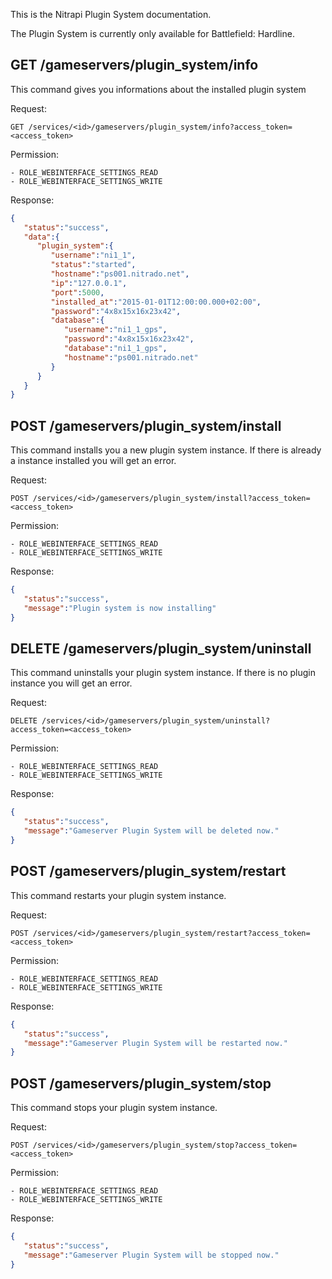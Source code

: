 This is the Nitrapi Plugin System documentation. 

The Plugin System is currently only available for Battlefield: Hardline.

## GET /gameservers/plugin_system/info

This command gives you informations about the installed plugin system

Request:
```
GET /services/<id>/gameservers/plugin_system/info?access_token=<access_token>
```

Permission:
```
- ROLE_WEBINTERFACE_SETTINGS_READ
- ROLE_WEBINTERFACE_SETTINGS_WRITE
```

Response:
```json
{
   "status":"success",
   "data":{
      "plugin_system":{
         "username":"ni1_1",
         "status":"started",
         "hostname":"ps001.nitrado.net",
         "ip":"127.0.0.1",
         "port":5000,
         "installed_at":"2015-01-01T12:00:00.000+02:00",
         "password":"4x8x15x16x23x42",
         "database":{
            "username":"ni1_1_gps",
            "password":"4x8x15x16x23x42",
            "database":"ni1_1_gps",
            "hostname":"ps001.nitrado.net"
         }
      }
   }
}
```

## POST /gameservers/plugin_system/install

This command installs you a new plugin system instance.
If there is already a instance installed you will get an error.

Request:
```
POST /services/<id>/gameservers/plugin_system/install?access_token=<access_token>
```

Permission:
```
- ROLE_WEBINTERFACE_SETTINGS_READ
- ROLE_WEBINTERFACE_SETTINGS_WRITE
```

Response:
```json
{
   "status":"success",
   "message":"Plugin system is now installing"
}
```

## DELETE /gameservers/plugin_system/uninstall

This command uninstalls your plugin system instance.
If there is no plugin instance you will get an error.

Request:
```
DELETE /services/<id>/gameservers/plugin_system/uninstall?access_token=<access_token>
```

Permission:
```
- ROLE_WEBINTERFACE_SETTINGS_READ
- ROLE_WEBINTERFACE_SETTINGS_WRITE
```

Response:
```json
{
   "status":"success",
   "message":"Gameserver Plugin System will be deleted now."
}
```

## POST /gameservers/plugin_system/restart

This command restarts your plugin system instance. 

Request:
```
POST /services/<id>/gameservers/plugin_system/restart?access_token=<access_token>
```

Permission:
```
- ROLE_WEBINTERFACE_SETTINGS_READ
- ROLE_WEBINTERFACE_SETTINGS_WRITE
```

Response:
```json
{
   "status":"success",
   "message":"Gameserver Plugin System will be restarted now."
}
```

## POST /gameservers/plugin_system/stop

This command stops your plugin system instance. 

Request:
```
POST /services/<id>/gameservers/plugin_system/stop?access_token=<access_token>
```

Permission:
```
- ROLE_WEBINTERFACE_SETTINGS_READ
- ROLE_WEBINTERFACE_SETTINGS_WRITE
```

Response:
```json
{
   "status":"success",
   "message":"Gameserver Plugin System will be stopped now."
}
```